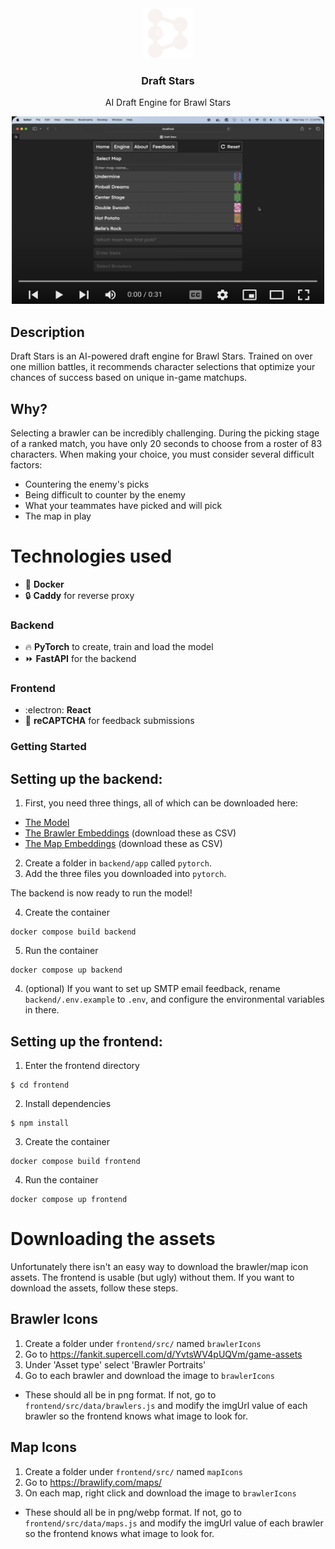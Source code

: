 <div align="center">

  <img src="frontend/src/symbols/favicon-dark.png" alt="Draft Stars Icon" width="80" height="80" />


  <h3 align="center">Draft Stars</h3>

  <p align="center">
    AI Draft Engine for Brawl Stars
    <br />
  </p>

  <a href="https://www.youtube.com/watch?v=gwCoYQUve7U&list=PL9lgGfhvEDZ16vKBjf5qXfNqH1yy9DhoH&index=1" target="_blank" rel="noopener noreferrer" >
    <img src="misc/youtube_preview.png" alt="YouTube Demonstration" width="500" height="300" />
  </a>
</div>

<h2>
  Description
</h2>
<p>
  Draft Stars is an AI-powered draft engine for Brawl Stars. Trained on over one million battles, it recommends character selections that optimize your chances of success based on unique in-game matchups.
</p>

<h2>
  Why?
</h2>

Selecting a brawler can be incredibly challenging. During the picking stage of a ranked match, you have only 20 seconds to choose from a roster of 83 characters. When making your choice, you must consider several difficult factors:
* Countering the enemy's picks
* Being difficult to counter by the enemy
* What your teammates have picked and will pick
* The map in play

<h1>
Technologies used
</h1>

* 🐳 <strong>Docker</strong>
* 🔒 <strong>Caddy</strong> for reverse proxy

<h3>
Backend
</h3>

* 🔥 <strong>PyTorch</strong> to create, train and load the model
* ⏩ <strong>FastAPI</strong> for the backend

<h3>
Frontend
</h3>

* :electron: <strong>React</strong>
* 🤖 <strong>reCAPTCHA</strong> for feedback submissions


<!-- GETTING STARTED -->
### Getting Started

## Setting up the backend:

1. First, you need three things, all of which can be downloaded here:

* <a href="https://drive.google.com/file/d/1eg7-MFAc94ubBJn0HoK23hCwguaRe9Um/view?usp=sharing">The Model<a>
* <a href="https://drive.google.com/file/d/1MYFUllcSzldQfGiil3yZkBzo4ppHMZt5/view?usp=sharing">The Brawler Embeddings</a> (download these as CSV)
* <a href="https://drive.google.com/file/d/182Fkae_QScmyzRhevi3L338Pmh1czOIt/view?usp=sharing">The Map Embeddings</a> (download these as CSV)

2. Create a folder in `backend/app` called `pytorch`. 
3. Add the three files you downloaded into `pytorch`.

The backend is now ready to run the model!

4. Create the container 
```
docker compose build backend
```
5. Run the container
```
docker compose up backend
```

4. (optional) If you want to set up SMTP email feedback, rename `backend/.env.example` to `.env`, and configure the environmental variables in there.

## Setting up the frontend:

1. Enter the frontend directory
```
$ cd frontend
```

2. Install dependencies
```
$ npm install
```
3. Create the container 
```
docker compose build frontend
```
4. Run the container
```
docker compose up frontend
```

# Downloading the assets

Unfortunately there isn't an easy way to download the brawler/map icon assets. The frontend is usable (but ugly) without them. If you want to download the assets, follow these steps.

<h2>Brawler Icons</h2>

1. Create a folder under `frontend/src/` named `brawlerIcons`
2. Go to https://fankit.supercell.com/d/YvtsWV4pUQVm/game-assets
3. Under 'Asset type' select 'Brawler Portraits'
4. Go to each brawler and download the image to `brawlerIcons`
* These should all be in png format. If not, go to `frontend/src/data/brawlers.js` and modify the imgUrl value of each brawler so the frontend knows what image to look for.

<h2>Map Icons</h2>

1. Create a folder under `frontend/src/` named `mapIcons`
2. Go to https://brawlify.com/maps/
3. On each map, right click and download the image to `brawlerIcons`
* These should all be in png/webp format. If not, go to `frontend/src/data/maps.js` and modify the imgUrl value of each brawler so the frontend knows what image to look for.